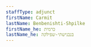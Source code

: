 ```yaml
---
staffType: adjunct
firstName: Carmit
lastName: Benbenishti-Shpilke
firstName_he: כרמית
lastName_he: בנבנישתי-שפילקה
---
```

